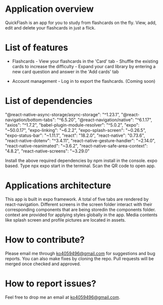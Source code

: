 # Application overview
QuickFlash is an app for you to study from flashcards on the fly. View, add, edit and delete your flashcards in just a flick.

# List of features
- Flashcards - View your flashcards in the 'Card' tab - Shuffle the existing cards to increase the difficulty - Expand your card library by entering a new card question and answer in the 'Add cards' tab

- Account management - Log in to export the flashcards. (Coming soon)

# List of dependencies
"@react-native-async-storage/async-storage": "^1.23.1", "@react-navigation/bottom-tabs": "^6.5.20", "@react-navigation/native": "^6.1.17", "axios": "^1.7.2", "babel-plugin-module-resolver": "^5.0.2", "expo": "~50.0.17", "expo-linking": "~6.2.2", "expo-splash-screen": "~0.26.5", "expo-status-bar": "~1.11.1", "react": "18.2.0", "react-native": "0.73.6", "react-native-dotenv": "^3.4.11", "react-native-gesture-handler": "~2.14.0", "react-native-reanimated": "~3.6.2", "react-native-safe-area-context": "4.8.2", "react-native-screens": "~3.29.0"

Install the above required dependencies by npm install in the console. expo based. Type npx expo start in the terminal. Scan the QR code to open app.

# Applications architecture
This app is built in expo framework. A total of five tabs are rendered by react-navigation. Different screens in the screen folder interact with their corresponding components that are being storedin the components folder. context are provided for applying styles globally in the app. Media contents like splash screen and profile pictures are located in assets.

# How to contribute?
Please email me through ko4059496@gmail.com for suggestions and bug reports. You can also make fixes by cloning the repo. Pull requests will be merged once checked and approved.

# How to report issues?
Feel free to drop me an email at ko4059496@gmail.com.
